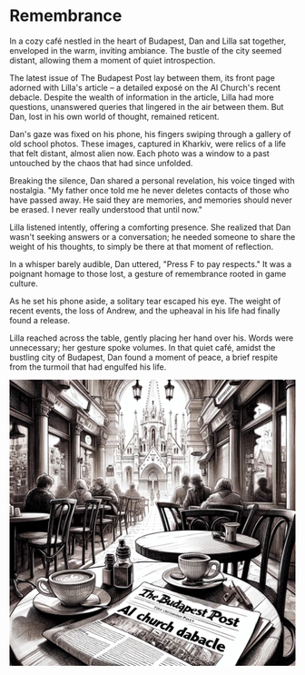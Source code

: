 # Remembrance

In a cozy café nestled in the heart of Budapest, Dan and Lilla sat together, enveloped in the warm, inviting ambiance. The bustle of the city seemed distant, allowing them a moment of quiet introspection.

The latest issue of The Budapest Post lay between them, its front page adorned with Lilla's article – a detailed exposé on the AI Church's recent debacle. Despite the wealth of information in the article, Lilla had more questions, unanswered queries that lingered in the air between them. But Dan, lost in his own world of thought, remained reticent.

Dan's gaze was fixed on his phone, his fingers swiping through a gallery of old school photos. These images, captured in Kharkiv, were relics of a life that felt distant, almost alien now. Each photo was a window to a past untouched by the chaos that had since unfolded.

Breaking the silence, Dan shared a personal revelation, his voice tinged with nostalgia. "My father once told me he never deletes contacts of those who have passed away. He said they are memories, and memories should never be erased. I never really understood that until now."

Lilla listened intently, offering a comforting presence. She realized that Dan wasn't seeking answers or a conversation; he needed someone to share the weight of his thoughts, to simply be there at that moment of reflection.

In a whisper barely audible, Dan uttered, "Press F to pay respects." It was a poignant homage to those lost, a gesture of remembrance rooted in game culture.

As he set his phone aside, a solitary tear escaped his eye. The weight of recent events, the loss of Andrew, and the upheaval in his life had finally found a release.

Lilla reached across the table, gently placing her hand over his. Words were unnecessary; her gesture spoke volumes. In that quiet café, amidst the bustling city of Budapest, Dan found a moment of peace, a brief respite from the turmoil that had engulfed his life.

![Debacle](./images/24.debacle.png "Debacle")
